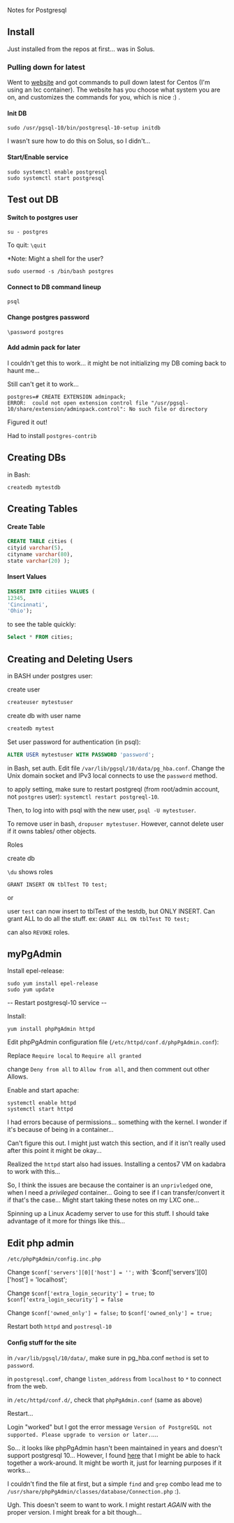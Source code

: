 Notes for Postgresql

## Install

Just installed from the repos at first... was in Solus.

### Pulling down for latest

Went to [website](https://www.postgresql.org/download/linux/) and got commands
to pull down latest for Centos (I'm using an lxc container). The website has you
choose what system you are on, and customizes the commands for you, which is
nice :) .

#### Init DB

```
sudo /usr/pgsql-10/bin/postgresql-10-setup initdb
```

I wasn't sure how to do this on Solus, so I didn't...

#### Start/Enable service

```
sudo systemctl enable postgresql
sudo systemctl start postgresql
```

## Test out DB

#### Switch to postgres user

```
su - postgres
```

To quit: `\quit`

*Note: Might a shell for the user?

```
sudo usermod -s /bin/bash postgres
```

#### Connect to DB command lineup

```
psql
```

#### Change postgres password

```
\password postgres
```

#### Add admin pack for later

I couldn't get this to work... it might be not initializing my DB coming back to
haunt me...


Still can't get it to work...

```
postgres=# CREATE EXTENSION adminpack;
ERROR:  could not open extension control file "/usr/pgsql-10/share/extension/adminpack.control": No such file or directory
```

Figured it out!

Had to install `postgres-contrib`

## Creating DBs

in Bash:

```
createdb mytestdb
```

## Creating Tables


#### Create Table
```SQL
CREATE TABLE cities (
cityid varchar(5),
cityname varchar(80),
state varchar(20) );
```
#### Insert Values

```SQL
INSERT INTO citiies VALUES (
12345,
'Cincinnati',
'Ohio');
```
to see the table quickly:

```SQL
Select * FROM cities;
```

## Creating and Deleting Users

in BASH under postgres user:

create user
```bash
createuser mytestuser
```

create db with user name
```bash
createdb mytest
```

Set user password for authentication (in psql):

```SQL
ALTER USER mytestuser WITH PASSWORD 'password';
```

in Bash, set auth. Edit file `/var/lib/pgsql/10/data/pg_hba.conf`. Change the
Unix domain socket and IPv3 local connects to use the `password` method.

to apply setting, make sure to restart postgreql (from root/admin account, not
`postgres` user): `systemctl restart postgreql-10`.

Then, to log into with psql with the new user, `psql -U mytestuser`.

To remove user in bash, `dropuser mytestuser`. However, cannot delete user if it
owns tables/ other objects.


Roles

create db

`\du` shows roles

`GRANT INSERT ON tblTest TO test;`

or

user `test` can now insert to tblTest of the testdb, but ONLY INSERT. Can grant
ALL to do all the stuff. ex: `GRANT ALL ON tblTest TO test;`

can also `REVOKE` roles.

## myPgAdmin

Install epel-release: 

```
sudo yum install epel-release
sudo yum update

```

-- Restart postgresql-10 service --

Install:

```
yum install phpPgAdmin httpd
```

Edit phpPgAdmin configuration file (`/etc/httpd/conf.d/phpPgAdmin.conf`):

Replace `Require local` to `Require all granted`

change `Deny from all` to `Allow from all`, and then comment out other Allows.

Enable and start apache:

```
systemctl enable httpd
systemctl start httpd
```
I had errors because of permissions... something with the kernel. 
I wonder if it's because of being in a container...

Can't figure this out. I might just watch this section, and if it isn't really
used after this point it might be okay...

Realized the `httpd` start also had issues. Installing a centos7 VM on kadabra
to work with this...

So, I think the issues are because the container is an `unprivledged` one, when
I need a *privileged* container... Going to see if I can transfer/convert it if
that's the case... Might start taking these notes on my LXC one...

Spinning up a Linux Academy server to use for this stuff. I should take
advantage of it more for things like this...

## Edit php admin

`/etc/phpPgAdmin/config.inc.php`

Change `$conf['servers'][0]['host'] = '';` with `$conf['servers'][0]['host'] = 'localhost';

Change `$conf['extra_login_security'] = true;` to `$conf['extra_login_security'] = false`

Change `$conf['owned_only'] = false;` to `$conf['owned_only'] = true;`

Restart both `httpd` and `postresql-10`

#### Config stuff for the site

in `/var/lib/pgsql/10/data/`, make sure in pg_hba.conf `method` is set to
`password`.

in `postgresql.comf`, change `listen_address` from `localhost` to `*` to connect
from the web.

in `/etc/httpd/conf.d/`, check that `phpPgAdmin.conf` (same as above)

Restart...

Login "worked" but I got the error message `Version of PostgreSQL not supported. Please upgrade to version or later.`....

So... it looks like phpPgAdmin hasn't been maintained in years and doesn't
support postgresql 10... However, I found
[here](https://stackoverflow.com/questions/46794672/installing-phppgadmin-5-1-on-ubuntu-16-04-with-postgresql-10-not-supported)
that I might be able to hack together a work-around. It might be worth it, just
for learning purposes if it works...

I couldn't find the file at first, but a simple `find` and `grep` combo lead me to `/usr/share/phpPgAdmin/classes/database/Connection.php` :).

Ugh. This doesn't seem to want to work. I might restart *AGAIN* with the proper
version. I might break for a bit though...


